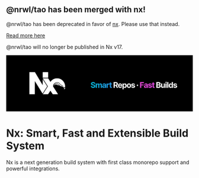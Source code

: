 ## @nrwl/tao has been merged with nx!

@nrwl/tao has been deprecated in favor of [nx](https://www.npmjs.com/package/nx). Please use that instead.

[Read more here](https://nx.dev/recipes/other/rescope)

@nrwl/tao will no longer be published in Nx v17.

<p style="text-align: center;"><img src="https://raw.githubusercontent.com/nrwl/nx/master/images/nx.png" width="600" alt="Nx - Smart, Fast and Extensible Build System"></p>

# Nx: Smart, Fast and Extensible Build System

Nx is a next generation build system with first class monorepo support and powerful integrations.
